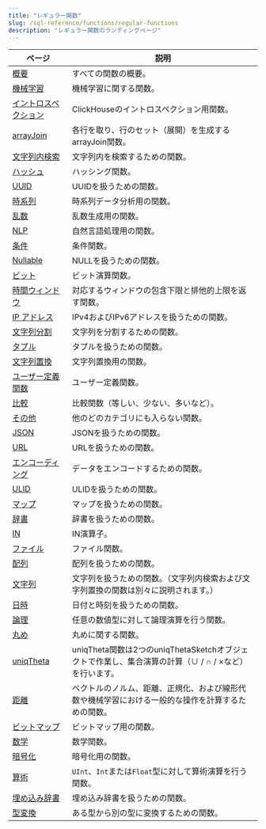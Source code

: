 ```yaml
---
title: "レギュラー関数"
slug: /sql-reference/functions/regular-functions
description: "レギュラー関数のランディングページ"
---
```


| ページ                                            | 説明                                                                                                                            |
|---------------------------------------------------|---------------------------------------------------------------------------------------------------------------------------------|
| [概要](/sql-reference/functions/overview)         | すべての関数の概要。                                                                                                           |
| [機械学習](/sql-reference/functions/machine-learning-functions) | 機械学習に関する関数。                                                                                                        |
| [イントロスペクション](/sql-reference/functions/introspection) | ClickHouseのイントロスペクション用関数。                                                                                       |
| [arrayJoin](/sql-reference/functions/array-join) | 各行を取り、行のセット（展開）を生成するarrayJoin関数。                                                                        |
| [文字列内検索](/sql-reference/functions/string-search-functions) | 文字列内を検索するための関数。                                                                                                  |
| [ハッシュ](/sql-reference/functions/hash-functions)   | ハッシング関数。                                                                                                             |
| [UUID](/sql-reference/functions/uuid-functions)    | UUIDを扱うための関数。                                                                                                        |
| [時系列](/sql-reference/functions/time-series-functions) | 時系列データ分析用の関数。                                                                                                    |
| [乱数](/sql-reference/functions/random-functions)    | 乱数生成用の関数。                                                                                                           |
| [NLP](/sql-reference/functions/nlp-functions)      | 自然言語処理用の関数。                                                                                                        |
| [条件](/sql-reference/functions/conditional-functions) | 条件関数。                                                                                                                   |
| [Nullable](/sql-reference/functions/functions-for-nulls) | NULLを扱うための関数。                                                                                                        |
| [ビット](/sql-reference/functions/bit-functions)     | ビット演算関数。                                                                                                             |
| [時間ウィンドウ](/sql-reference/functions/time-window-functions) | 対応するウィンドウの包含下限と排他的上限を返す関数。                                                                           |
| [IP アドレス](/sql-reference/functions/ip-address-functions) | IPv4およびIPv6アドレスを扱うための関数。                                                                                       |
| [文字列分割](/sql-reference/functions/splitting-merging-functions) | 文字列を分割するための関数。                                                                                                  |
| [タプル](/sql-reference/functions/tuple-functions)   | タプルを扱うための関数。                                                                                                      |
| [文字列置換](/sql-reference/functions/string-replace-functions) | 文字列置換用の関数。                                                                                                         |
| [ユーザー定義関数](/sql-reference/functions/udf)      | ユーザー定義関数。                                                                                                         |
| [比較](/sql-reference/functions/comparison-functions) | 比較関数（等しい、少ない、多いなど）。                                                                                           |
| [その他](/sql-reference/functions/other-functions)    | 他のどのカテゴリにも入らない関数。                                                                                            |
| [JSON](/sql-reference/functions/json-functions)      | JSONを扱うための関数。                                                                                                       |
| [URL](/sql-reference/functions/url-functions)        | URLを扱うための関数。                                                                                                       |
| [エンコーディング](/sql-reference/functions/encoding-functions) | データをエンコードするための関数。                                                                                            |
| [ULID](/sql-reference/functions/ulid-functions)      | ULIDを扱うための関数。                                                                                                       |
| [マップ](/sql-reference/functions/tuple-map-functions)  | マップを扱うための関数。                                                                                                      |
| [辞書](/sql-reference/functions/ext-dict-functions)   | 辞書を扱うための関数。                                                                                                       |
| [IN](/sql-reference/functions/in-functions)          | IN演算子。                                                                                                                  |
| [ファイル](/sql-reference/functions/files)            | ファイル関数。                                                                                                               |
| [配列](/sql-reference/functions/array-functions)      | 配列を扱うための関数。                                                                                                       |
| [文字列](/sql-reference/functions/string-functions)   | 文字列を扱うための関数。（文字列内検索および文字列置換の関数は別々に説明されます。）                                             |
| [日時](/sql-reference/functions/date-time-functions)   | 日付と時刻を扱うための関数。                                                                                                  |
| [論理](/sql-reference/functions/logical-functions)    | 任意の数値型に対して論理演算を行う関数。                                                                                        |
| [丸め](/sql-reference/functions/rounding-functions)   | 丸めに関する関数。                                                                                                           |
| [uniqTheta](/sql-reference/functions/uniqtheta-functions) | uniqTheta関数は2つのuniqThetaSketchオブジェクトで作業し、集合演算の計算（∪ / ∩ / ×など）を行います。                      |
| [距離](/sql-reference/functions/distance-functions)   | ベクトルのノルム、距離、正規化、および線形代数や機械学習における一般的な操作を計算するための関数。                              |
| [ビットマップ](/sql-reference/functions/bitmap-functions) | ビットマップ用の関数。                                                                                                       |
| [数学](/sql-reference/functions/math-functions)        | 数学関数。                                                                                                                  |
| [暗号化](/sql-reference/functions/encryption-functions) | 暗号化用の関数。                                                                                                           |
| [算術](/sql-reference/functions/arithmetic-functions)  | `UInt`、`Int`または`Float`型に対して算術演算を行う関数。                                                                        |
| [埋め込み辞書](/sql-reference/functions/ym-dict-functions) | 埋め込み辞書を扱うための関数。                                                                                               |
| [型変換](/sql-reference/functions/type-conversion-functions) | ある型から別の型に変換するための関数。                                                                                        |
